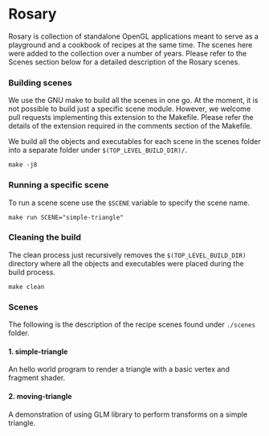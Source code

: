 # Rosary
Rosary is collection of standalone OpenGL applications meant to serve as a playground and a cookbook of recipes at the same time. The scenes here were added to the collection over a number of years. Please refer to the Scenes section below for a detailed description of the Rosary scenes.

### Building scenes
We use the GNU make to build all the scenes in one go.
At the moment, it is not possible to build just a specific scene module. However, we welcome pull requests implementing this extension to the Makefile. Please refer the details of the extension required in the comments section of the Makefile.

We build all the objects and executables for each scene in the scenes folder into a separate folder under `$(TOP_LEVEL_BUILD_DIR)/`.
```
make -j8
```

### Running a specific scene
To run a scene scene use the `$SCENE` variable to specify the scene name.
```
make run SCENE="simple-triangle"
```

### Cleaning the build
The clean process just recursively removes the `$(TOP_LEVEL_BUILD_DIR)` directory where all the objects and executables were placed during the build process.
```
make clean
```

### Scenes
The following is the description of the recipe scenes found under `./scenes` folder.

#### 1. simple-triangle
An hello world program to render a triangle with a basic vertex and fragment shader.

#### 2. moving-triangle
A demonstration of using GLM library to perform transforms on a simple triangle.


